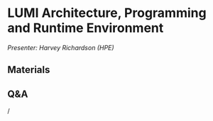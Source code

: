 # LUMI Architecture, Programming and Runtime Environment

*Presenter: Harvey Richardson (HPE)*

## Materials

<!--
Temporary location of materials (for the lifetime of the training project):

-   Slides: `/project/project_465001726/Slides/HPE/01_Architecture_PE_modules_slurm.pdf`
-->

<!--
Archived materials on LUMI:

-   Slides: `/appl/local/training/paow-20250303/files/LUMI-paow-20250303-1_01_Architecture_PE_modules_slurm.pdf`

-   Recording: `/appl/local/training/paow-20250303/recordings/1_01_HPE_PE.mp4`

These materials can only be distributed to actual users of LUMI (active user account).
-->


## Q&A

/
